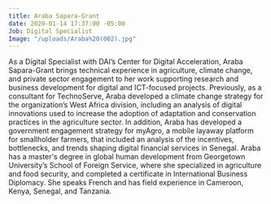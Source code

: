 ```yaml
---
title: Araba Sapara-Grant
date: 2020-01-14 17:37:00 -05:00
Job: Digital Specialist
Image: "/uploads/Araba%20(002).jpg"
---
```


As a Digital Specialist with DAI’s Center for Digital Acceleration, Araba Sapara-Grant brings technical experience in agriculture, climate change, and private sector engagement to her work supporting research and business development for digital and ICT-focused projects. Previously, as a consultant for TechnoServe, Araba developed a climate change strategy for the organization’s West Africa division, including an analysis of digital innovations used to increase the adoption of adaptation and conservation practices in the agriculture sector. In addition, Araba has developed a government engagement strategy for myAgro, a mobile layaway platform for smallholder farmers, that included an analysis of the incentives, bottlenecks, and trends shaping digital financial services in Senegal. Araba has a master's degree in global human development from Georgetown University’s School of Foreign Service, where she specialized in agriculture and food security, and completed a certificate in International Business Diplomacy. She speaks French and has field experience in Cameroon, Kenya, Senegal, and Tanzania.
